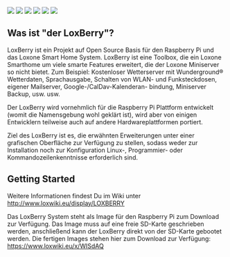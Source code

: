 ![](https://img.shields.io/github/release/mschlenstedt/Loxberry.svg?label=release&style=flat)
![](https://img.shields.io/github/commits-since/mschlenstedt/loxberry/latest.svg?style=flat)
![](https://img.shields.io/github/release-pre/mschlenstedt/Loxberry.svg?label=pre-release&style=flat)
![](https://img.shields.io/github/issues/mschlenstedt/Loxberry.svg?style=flat)
![](https://img.shields.io/github/commit-activity/y/mschlenstedt/loxberry.svg?style=flat)
![](https://img.shields.io/github/license/mschlenstedt/Loxberry.svg?style=flat)

Was ist "der LoxBerry"?
-----------------------

LoxBerry ist ein Projekt auf Open Source Basis für den Raspberry Pi und das Loxone
Smart Home System. LoxBerry ist eine Toolbox, die ein Loxone Smarthome um viele smarte
Features erweitert, die der Loxone Miniserver so nicht bietet. Zum Beispiel:
Kostenloser Wetterserver mit Wunderground® Wetterdaten, Sprachausgabe, Schalten
von WLAN- und Funksteckdosen, eigener Mailserver, Google-/CalDav-Kalenderan-
bindung, Miniserver Backup, usw. usw. 

Der LoxBerry wird vornehmlich für die Raspberry Pi Plattform entwickelt (womit
die Namensgebung wohl geklärt ist), wird aber von einigen Entwicklern teilweise
auch auf andere Hardwareplattformen portiert.  

Ziel des LoxBerry ist es, die erwähnten Erweiterungen unter einer grafischen
Oberfläche zur Verfügung zu stellen, sodass weder zur Installation noch zur
Konfiguration Linux-, Programmier- oder Kommandozeilenkenntnisse erforderlich
sind. 
 
Getting Started
---------------
 
Weitere Informationen findest Du im Wiki unter http://www.loxwiki.eu/display/LOXBERRY

Das LoxBerry System steht als Image für den Raspberry Pi zum Download zur Verfügung. 
Das Image muss auf eine freie SD-Karte geschrieben werden, anschließend kann der LoxBerry
direkt von der SD-Karte gebootet werden. Die fertigen Images stehen hier zum Download
zur Verfügung: https://www.loxwiki.eu/x/WISdAQ
